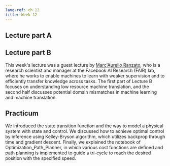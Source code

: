 ```yaml
---
lang-ref: ch.12
title: Week 12
---
```



## Lecture part A


## Lecture part B
This week's lecture was a guest lecture by [Marc'Aurelio Ranzato](https://ai.facebook.com/people/marc-aurelio-ranzato/), who is a research scientist and manager at the Facebook AI Research (FAIR) lab, where he works to enable machines to learn with weaker supervision and to efficiently transfer knowledge across tasks. The first part of Lecture B focuses on understanding low resource machine translation, and the second half discusses potential domain mismatches in machine learning and machine translation.


## Practicum
We introduced the state transition function and the way to model a physical system with state and control. We discussed how to achieve optimal control by inference using Kelley-Bryson algorithm, which utilizes backprop through time and gradient descent. Finally, we explained the notebook of Optimization_Path_Planner, in which various cost functions are defined and path planning is implemented to guide a tri-cycle to reach the desired position with the specified speed.
